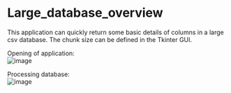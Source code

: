 # Large_database_overview
This application can quickly return some basic details of columns in a large csv database.  The chunk size can be defined in the Tkinter GUI.

Opening of application:</br>
![image](https://user-images.githubusercontent.com/85551796/225946193-62f2465a-52a7-45a9-8074-fb78c17b249e.png)

Processing database:</br>
![image](https://user-images.githubusercontent.com/85551796/225946965-cad90d0c-51bc-4118-807d-c4b815205c21.png)

